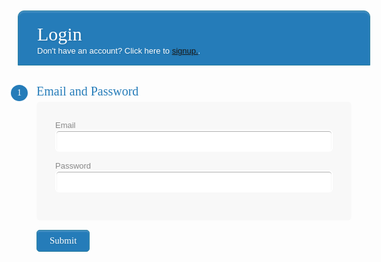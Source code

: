 

<div class="login">
<h1>Login<span>Don't have an account? Click here to <a href="https://hetvit27.github.io/team9trimester2/signup" class="blacktext">signup.</a>.</span></h1>
<form>
    <div class="section"><span>1</span>Email and Password</div>
    <div class="inner-wrap">
        <label>Email <input type="email" name="email" id="email" /></label>
        <label>Password <input type="password" name="password" id="password" required> </label>     
    </div>

 <div class="button-section">
     <input type="submit" name="Login" />
     <span class="privacy-policy">
     </span> 
    </div>
</form>
</div>

<script>
	// send login request for JWT token

	const url = 'https://hetvitrivedi.tk'

	function login_user() {
    // Set body to include login data
    const body = {
        email: document.getElementById("email").value,
        password: document.getElementById("password").value,
    };

    // Set Headers to support cross origin
    const requestOptions = {
        method: 'POST',
        mode: 'cors', // no-cors, *cors, same-origin
        cache: 'no-cache', // *default, no-cache, reload, force-cache, only-if-cached
        credentials: 'include', // include, *same-origin, omit
        body: JSON.stringify(body),
        headers: {
            "content-type": "application/json",
        },
    };

    // Fetch JWT
    fetch(login_url, requestOptions)
    .then(response => {
        // trap error response from Web API
        if (!response.ok) {
            const errorMsg = 'Login error: ' + response.status;
            console.log(errorMsg);
            return;
        }
        // Success!!!
        // Redirect to Database location
        // window.location.href = "/APCSA/data/database";
  	  })
		}
</script>

<style> 
    <link href='http://fonts.googleapis.com/css?family=Bitter' rel='stylesheet' type='text/css'>
<style type="text/css">
.login {
	width:450px;
	padding:30px;
	margin:40px auto;
	background: #FFF;
	border-radius: 10px;
	-webkit-border-radius:10px;
	-moz-border-radius: 10px;
	box-shadow: 0px 0px 10px rgba(0, 0, 0, 0.13);
	-moz-box-shadow: 0px 0px 10px rgba(0, 0, 0, 0.13);
	-webkit-box-shadow: 0px 0px 10px rgba(0, 0, 0, 0.13);
}
.login .inner-wrap{
	padding: 30px;
	background: #F8F8F8;
	border-radius: 6px;
	margin-bottom: 15px;
}
.login h1{
	background: #257cb9;
	padding: 20px 30px 15px 30px;
	margin: -30px -30px 30px -30px;
	border-radius: 10px 10px 0 0;
	-webkit-border-radius: 10px 10px 0 0;
	-moz-border-radius: 10px 10px 0 0;
	color: #fff;
	text-shadow: 1px 1px 3px rgba(0, 0, 0, 0.12);
	font: normal 30px 'Bitter', serif;
	-moz-box-shadow: inset 0px 2px 2px 0px rgba(255, 255, 255, 0.17);
	-webkit-box-shadow: inset 0px 2px 2px 0px rgba(255, 255, 255, 0.17);
	box-shadow: inset 0px 2px 2px 0px rgba(255, 255, 255, 0.17);
	border: 1px solid #257C9E;
}
.login h1 > span{
	display: block;
	margin-top: 2px;
	font: 13px Arial, Helvetica, sans-serif;
}
.login label{
	display: block;
	font: 13px Arial, Helvetica, sans-serif;
	color: #888;
	margin-bottom: 15px;
}
.login input[type="text"],
.login input[type="date"],
.login input[type="datetime"],
.login input[type="email"],
.login input[type="number"],
.login input[type="search"],
.login input[type="time"],
.login input[type="url"],
.login input[type="password"],
.login textarea,
.login select {
	display: block;
	box-sizing: border-box;
	-webkit-box-sizing: border-box;
	-moz-box-sizing: border-box;
	width: 100%;
	padding: 8px;
	border-radius: 6px;
	-webkit-border-radius:6px;
	-moz-border-radius:6px;
	border: 2px solid #fff;
	box-shadow: inset 0px 1px 1px rgba(0, 0, 0, 0.33);
	-moz-box-shadow: inset 0px 1px 1px rgba(0, 0, 0, 0.33);
	-webkit-box-shadow: inset 0px 1px 1px rgba(0, 0, 0, 0.33);
}

.login .section{
	font: normal 20px 'Bitter', serif;
	color: #257cb9;
	margin-bottom: 5px;
}
.login .section span {
	background: #257cb9;
	padding: 5px 10px 5px 10px;
	position: absolute;
	border-radius: 50%;
	-webkit-border-radius: 50%;
	-moz-border-radius: 50%;
	border: 4px solid #fff;
	font-size: 14px;
	margin-left: -45px;
	color: #fff;
	margin-top: -3px;
}
.login input[type="button"], 
.login input[type="submit"]{
	background: #257cb9;
	padding: 8px 20px 8px 20px;
	border-radius: 5px;
	-webkit-border-radius: 5px;
	-moz-border-radius: 5px;
	color: #fff;
	text-shadow: 1px 1px 3px rgba(0, 0, 0, 0.12);
	font: normal 30px 'Bitter', serif;
	-moz-box-shadow: inset 0px 2px 2px 0px rgba(255, 255, 255, 0.17);
	-webkit-box-shadow: inset 0px 2px 2px 0px rgba(255, 255, 255, 0.17);
	box-shadow: inset 0px 2px 2px 0px rgba(255, 255, 255, 0.17);
	border: 1px solid #257C9E;
	font-size: 15px;
}
.login input[type="button"]:hover, 
.login input[type="submit"]:hover{
	background: #257cb9;
	-moz-box-shadow: inset 0px 2px 2px 0px rgba(255, 255, 255, 0.28);
	-webkit-box-shadow: inset 0px 2px 2px 0px rgba(255, 255, 255, 0.28);
	box-shadow: inset 0px 2px 2px 0px rgba(255, 255, 255, 0.28);
}
.login .privacy-policy{
	float: right;
	width: 250px;
	font: 12px Arial, Helvetica, sans-serif;
	color: #4D4D4D;
	margin-top: 10px;
	text-align: right;
}

</style>
